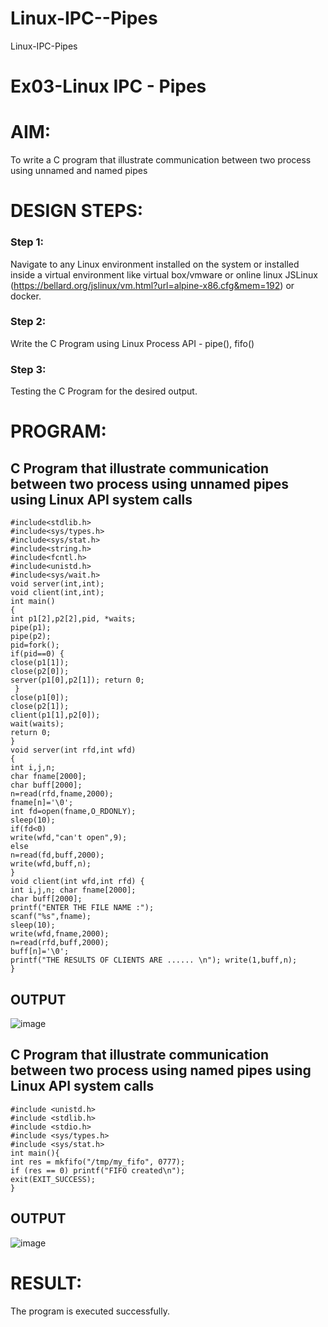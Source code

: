 # Linux-IPC--Pipes
Linux-IPC-Pipes


# Ex03-Linux IPC - Pipes

# AIM:
To write a C program that illustrate communication between two process using unnamed and named pipes

# DESIGN STEPS:

### Step 1:

Navigate to any Linux environment installed on the system or installed inside a virtual environment like virtual box/vmware or online linux JSLinux (https://bellard.org/jslinux/vm.html?url=alpine-x86.cfg&mem=192) or docker.

### Step 2:

Write the C Program using Linux Process API - pipe(), fifo()

### Step 3:

Testing the C Program for the desired output. 

# PROGRAM:

## C Program that illustrate communication between two process using unnamed pipes using Linux API system calls
```
#include<stdlib.h>
#include<sys/types.h> 
#include<sys/stat.h> 
#include<string.h> 
#include<fcntl.h> 
#include<unistd.h>
#include<sys/wait.h>
void server(int,int); 
void client(int,int); 
int main() 
{ 
int p1[2],p2[2],pid, *waits; 
pipe(p1); 
pipe(p2); 
pid=fork(); 
if(pid==0) { 
close(p1[1]); 
close(p2[0]); 
server(p1[0],p2[1]); return 0;
 } 
close(p1[0]); 
close(p2[1]); 
client(p1[1],p2[0]); 
wait(waits); 
return 0; 
} 
void server(int rfd,int wfd) 
{ 
int i,j,n; 
char fname[2000]; 
char buff[2000];
n=read(rfd,fname,2000);
fname[n]='\0';
int fd=open(fname,O_RDONLY);
sleep(10); 
if(fd<0) 
write(wfd,"can't open",9); 
else 
n=read(fd,buff,2000); 
write(wfd,buff,n); 
}
void client(int wfd,int rfd) {
int i,j,n; char fname[2000];
char buff[2000];
printf("ENTER THE FILE NAME :");
scanf("%s",fname);
sleep(10);
write(wfd,fname,2000);
n=read(rfd,buff,2000);
buff[n]='\0';
printf("THE RESULTS OF CLIENTS ARE ...... \n"); write(1,buff,n);
}

```



## OUTPUT
![image](https://github.com/user-attachments/assets/ecb40525-37e4-4978-ac83-b418cdc8a7e5)


## C Program that illustrate communication between two process using named pipes using Linux API system calls
```
#include <unistd.h>
#include <stdlib.h>
#include <stdio.h>
#include <sys/types.h>
#include <sys/stat.h>
int main(){
int res = mkfifo("/tmp/my_fifo", 0777);
if (res == 0) printf("FIFO created\n");
exit(EXIT_SUCCESS);
}

```



## OUTPUT
![image](https://github.com/user-attachments/assets/ace245da-fe14-4942-86e3-e78753bebe8c)

# RESULT:
The program is executed successfully.
